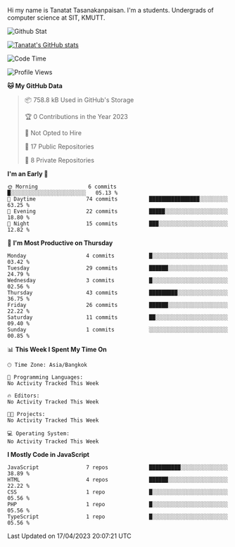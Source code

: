 Hi my name is Tanatat Tasanakanpaisan. I'm a students. Undergrads of computer science at SIT, KMUTT.

![Github Stat](https://github-profile-summary-cards.vercel.app/api/cards/profile-details?username=LilUzii-69&theme=dracula)

[![Tanatat's GitHub stats](https://github-readme-stats.vercel.app/api?username=LilUzii-69&show_icons=true&theme=radical)](https://github.com/anuraghazra/github-readme-stats)

<!--START_SECTION:waka-->
![Code Time](http://img.shields.io/badge/Code%20Time-43%20hrs%2052%20mins-blue)

![Profile Views](http://img.shields.io/badge/Profile%20Views-8-blue)

**🐱 My GitHub Data** 

> 📦 758.8 kB Used in GitHub's Storage 
 > 
> 🏆 0 Contributions in the Year 2023
 > 
> 🚫 Not Opted to Hire
 > 
> 📜 17 Public Repositories 
 > 
> 🔑 8 Private Repositories 
 > 
**I'm an Early 🐤** 

```text
🌞 Morning                6 commits           █░░░░░░░░░░░░░░░░░░░░░░░░   05.13 % 
🌆 Daytime                74 commits          ████████████████░░░░░░░░░   63.25 % 
🌃 Evening                22 commits          █████░░░░░░░░░░░░░░░░░░░░   18.80 % 
🌙 Night                  15 commits          ███░░░░░░░░░░░░░░░░░░░░░░   12.82 % 
```
📅 **I'm Most Productive on Thursday** 

```text
Monday                   4 commits           █░░░░░░░░░░░░░░░░░░░░░░░░   03.42 % 
Tuesday                  29 commits          ██████░░░░░░░░░░░░░░░░░░░   24.79 % 
Wednesday                3 commits           █░░░░░░░░░░░░░░░░░░░░░░░░   02.56 % 
Thursday                 43 commits          █████████░░░░░░░░░░░░░░░░   36.75 % 
Friday                   26 commits          ██████░░░░░░░░░░░░░░░░░░░   22.22 % 
Saturday                 11 commits          ██░░░░░░░░░░░░░░░░░░░░░░░   09.40 % 
Sunday                   1 commits           ░░░░░░░░░░░░░░░░░░░░░░░░░   00.85 % 
```


📊 **This Week I Spent My Time On** 

```text
🕑︎ Time Zone: Asia/Bangkok

💬 Programming Languages: 
No Activity Tracked This Week

🔥 Editors: 
No Activity Tracked This Week

🐱‍💻 Projects: 
No Activity Tracked This Week

💻 Operating System: 
No Activity Tracked This Week
```

**I Mostly Code in JavaScript** 

```text
JavaScript               7 repos             ██████████░░░░░░░░░░░░░░░   38.89 % 
HTML                     4 repos             ██████░░░░░░░░░░░░░░░░░░░   22.22 % 
CSS                      1 repo              █░░░░░░░░░░░░░░░░░░░░░░░░   05.56 % 
PHP                      1 repo              █░░░░░░░░░░░░░░░░░░░░░░░░   05.56 % 
TypeScript               1 repo              █░░░░░░░░░░░░░░░░░░░░░░░░   05.56 % 
```




 Last Updated on 17/04/2023 20:07:21 UTC
<!--END_SECTION:waka-->